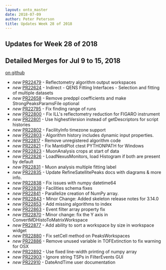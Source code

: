 ```yaml
---
layout: onto_master
date: 2018-07-09
author: Peter Peterson
title: Updates Week 28 of 2018
---
```

Updates for Week 28 of 2018
---------------------------

Detailed Merges for Jul 9 to 15, 2018
-------------------------------------
[on github](https://github.com/mantidproject/mantid/pulls?q=is%3Apr+merged%3A2018-07-10..2018-07-15)

* *new* [PR22479](https://github.com/mantidproject/mantid/pull/22479) - Reflectometry algorithm output workspaces
* *new* [PR22624](https://github.com/mantidproject/mantid/pull/22624) - Indirect - QENS Fitting Interfaces - Selection and fitting of multiple datasets
* *new* [PR22658](https://github.com/mantidproject/mantid/pull/22658) - Remove predppl coefficients and make StrongPeaksParamsFile optional
* *new* [PR22795](https://github.com/mantidproject/mantid/pull/22795) - Fix finding range of runs
* *new* [PR22800](https://github.com/mantidproject/mantid/pull/22800) - Fix ILL's reflectometry reduction for FIGARO instrument
* *new* [PR22801](https://github.com/mantidproject/mantid/pull/22801) - Use highestVersion instead of getDescriptors for script histories
* *new* [PR22802](https://github.com/mantidproject/mantid/pull/22802) - FacilityInfo timezone support
* *new* [PR22803](https://github.com/mantidproject/mantid/pull/22803) - Algorithm history includes dynamic input properties.
* *new* [PR22817](https://github.com/mantidproject/mantid/pull/22817) - Remove unregistered algorithm code
* *new* [PR22821](https://github.com/mantidproject/mantid/pull/22821) - Fix MantidPlot ctest PYTHONPATH for Windows
* *new* [PR22823](https://github.com/mantidproject/mantid/pull/22823) - MuonAnalysis crops at start of data
* *new* [PR22826](https://github.com/mantidproject/mantid/pull/22826) - LoadNexusMonitors, load Histogram if both are present by default
* *new* [PR22831](https://github.com/mantidproject/mantid/pull/22831) - Muon analysis multiple fitting label
* *new* [PR22835](https://github.com/mantidproject/mantid/pull/22835) - Update RefineSatellitePeaks docs with diagrams & more info.
* *new* [PR22838](https://github.com/mantidproject/mantid/pull/22838) - Fix issues with numpy datetime64
* *new* [PR22839](https://github.com/mantidproject/mantid/pull/22839) - Facilities schema fixes
* *new* [PR22841](https://github.com/mantidproject/mantid/pull/22841) - Parallelize creation of NumPy array.
* *new* [PR22843](https://github.com/mantidproject/mantid/pull/22843) - Minor Change: Added skeleton release notes for 3.14.0
* *new* [PR22853](https://github.com/mantidproject/mantid/pull/22853) - Add missing algorithms to index
* *new* [PR22863](https://github.com/mantidproject/mantid/pull/22863) - Event filter array property fix
* *new* [PR22870](https://github.com/mantidproject/mantid/pull/22870) - Minor change: fix the Y axis in ConvertMDHistoToMatrixWorkspace
* *new* [PR22877](https://github.com/mantidproject/mantid/pull/22877) - Add ability to sort a workspace by size in workspace widget
* *new* [PR22880](https://github.com/mantidproject/mantid/pull/22880) - Fix setCell method on PeaksWorkspaces
* *new* [PR22886](https://github.com/mantidproject/mantid/pull/22886) - Remove unused variable in TOFExtinction to fix warning for OSX
* *new* [PR22892](https://github.com/mantidproject/mantid/pull/22892) - Use fixed line-width printing of numpy array
* *new* [PR22903](https://github.com/mantidproject/mantid/pull/22903) - Ignore string TSPs in FilterEvents GUI
* *new* [PR22910](https://github.com/mantidproject/mantid/pull/22910) - DateAndTime user documentation
